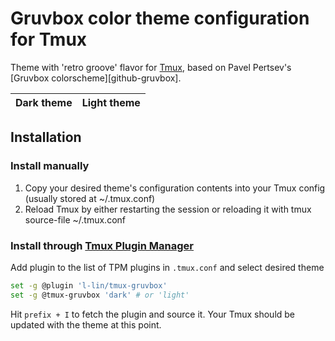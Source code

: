 # Gruvbox color theme configuration for Tmux

Theme with 'retro groove' flavor for [Tmux][github-tmux], based on Pavel Pertsev's [Gruvbox colorscheme][github-gruvbox].

| Dark theme | Light theme |
|---|---|

## Installation
### Install manually

1. Copy your desired theme's configuration contents into your Tmux config (usually stored at ~/.tmux.conf)
1. Reload Tmux by either restarting the session or reloading it with tmux source-file ~/.tmux.conf

### Install through [Tmux Plugin Manager](https://github.com/tmux-plugins/tpm)

Add plugin to the list of TPM plugins in `.tmux.conf` and select desired theme

```bash
set -g @plugin 'l-lin/tmux-gruvbox'
set -g @tmux-gruvbox 'dark' # or 'light'
```

Hit `prefix + I` to fetch the plugin and source it. Your Tmux should be updated with the theme at this point.

[github-tmux]: https://github.com/tmux/tmux
[github-grovbox]: https://github.com/morhetz/gruvbox

